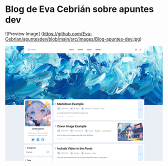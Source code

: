 # Blog de Eva Cebrián sobre apuntes dev

![Preview Image] (https://github.com/Eva-Cebrian/apuntesdev/blob/main/src/images/Blog-apuntes-dev.jpg)

![Preview Image](https://raw.githubusercontent.com/saicaca/resource/main/fuwari/home.png)
